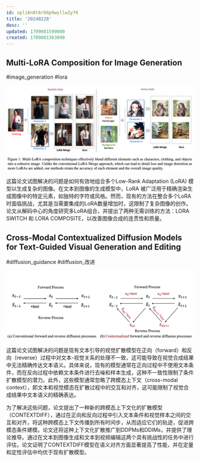 ```yaml
---
id: xpli6n8t6r66p9wyllw2y76
title: '20240228'
desc: ''
updated: 1709081590000
created: 1709081363090
---
```




## Multi-LoRA Composition for Image Generation
#image_generation
#lora

![图 0](images/60c88ec372d3a1ae52b21bfbfc5eb95764534e09c080286738bf432630686996.png)  


这篇论文试图解决的问题是如何有效地组合多个Low-Rank Adaptation (LoRA) 模型以生成复杂的图像。在文本到图像的生成模型中，LoRA 被广泛用于精确渲染生成图像中的特定元素，如独特的字符或风格。然而，现有的方法在整合多个LoRA时面临挑战，尤其是当需要集成的LoRA数量增加时，这限制了复杂图像的创作。论文从解码中心的角度研究多LoRA组合，并提出了两种无需训练的方法：LORA SWITCH 和 LORA COMPOSITE，以改善图像合成的连贯性和质量。



## Cross-Modal Contextualized Diffusion Models for Text-Guided Visual Generation and Editing
#diffusion_guidance
#diffusion_改进

![图 1](images/165b817c5dbbb4f82a1feabbc28b69532a7a44187fd81a809e79864163fdbffd.png)  

这篇论文试图解决的问题是现有文本引导的视觉扩散模型在正向（forward）和反向（reverse）过程中对文本-视觉关系的处理不一致，这可能导致在视觉合成结果中无法精确传达文本语义。具体来说，现有的模型通常在正向过程中不使用文本条件，而在反向过程中依赖文本条件进行去噪和样本生成，这种不一致性限制了条件扩散模型的潜力。此外，这些模型通常忽略了跨模态上下文（cross-modal context），即文本和视觉模态在扩散过程中的交互和对齐，这可能限制了视觉合成结果中文本语义的精确表达。

为了解决这些问题，论文提出了一种新的跨模态上下文化的扩散模型（CONTEXTDIFF），通过在正向和反向过程中引入文本条件和视觉样本之间的交互和对齐，将这种跨模态上下文传播到所有时间步，从而适应它们的轨迹，促进跨模态条件建模。论文还将这种上下文化扩散推广到DDPMs和DDIMs，并提供了理论推导。通过在文本到图像生成和文本到视频编辑这两个具有挑战性的任务中进行评估，论文证明了CONTEXTDIFF模型在语义对齐方面显著提高了性能，并在定量和定性评估中均优于现有扩散模型。